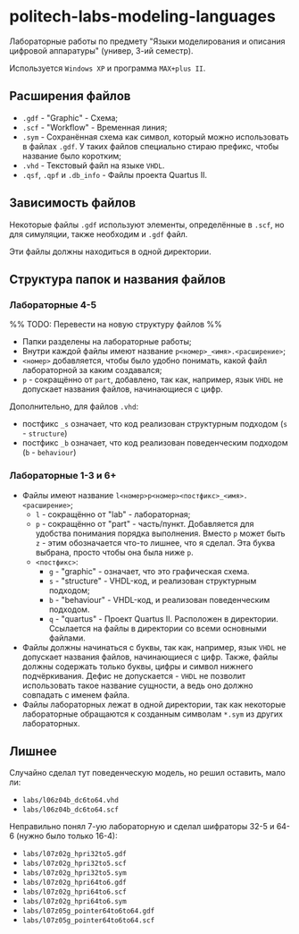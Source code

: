 # politech-labs-modeling-languages

Лабораторные работы по предмету "Языки моделирования и описания цифровой аппаратуры" (универ, 3-ий семестр).

Используется `Windows XP` и программа `MAX+plus II`.

## Расширения файлов

- `.gdf` - "Graphic" - Схема;
- `.scf` - "Workflow" - Временная линия;
- `.sym` - Сохранённая схема как символ, который можно использовать в файлах `.gdf`. У таких файлов специально стираю префикс, чтобы название было коротким;
- `.vhd` - Текстовый файл на языке `VHDL`.
- `.qsf`, `.qpf` и `.db_info` - Файлы проекта Quartus II.

## Зависимость файлов

Некоторые файлы `.gdf` используют элементы, определённые в `.scf`, но для симуляции, также необходим и `.gdf` файл.

Эти файлы должны находиться в одной директории.

## Структура папок и названия файлов

### Лабораторные 4-5

%% TODO: Перевести на новую структуру файлов %%

- Папки разделены на лабораторные работы;
- Внутри каждой файлы имеют название `p<номер>_<имя>.<расширение>`;
- `<номер>` добавляется, чтобы было удобно понимать, какой файл лабораторной за каким создавался;
- `p` - сокращённо от `part`, добавлено, так как, например, язык `VHDL` не допускает названия файлов, начинающиеся с цифр.

Дополнительно, для файлов `.vhd`:

- постфикс `_s` означает, что код реализован структурным подходом (`s` - `structure`)
- постфикс `_b` означает, что код реализован поведенческим подходом (`b` - `behaviour`)

### Лабораторные 1-3 и 6+

- Файлы имеют название `l<номер>p<номер><постфикс>_<имя>.<расширение>`;
  - `l` - сокращённо от "lab" - лабораторная;
  - `p` - сокращённо от "part" - часть/пункт.
    Добавляется для удобства понимания порядка выполнения.
    Вместо `p` может быть `z` - этим обозначается что-то лишнее, что я сделал. Эта буква выбрана, просто чтобы она была ниже `p`.
  - `<постфикс>`:
    - `g` - "graphic" - означает, что это графическая схема.
    - `s` - "structure" - VHDL-код, и реализован структурным подходом;
    - `b` - "behaviour" - VHDL-код, и реализован поведенческим подходом.
    - `q` - "quartus" - Проект Quartus II.
      Расположен в директории.
      Ссылается на файлы в директории со всеми основными файлами.
- Файлы должны начинаться с буквы, так как, например, язык `VHDL` не допускает названия файлов, начинающиеся с цифр.
  Также, файлы должны содержать только буквы, цифры и символ нижнего подчёркивания.
  Дефис не допускается - `VHDL` не позволит использовать такое название сущности, а ведь оно должно совпадать с именем файла.
- Файлы лабораторных лежат в одной директории, так как некоторые лабораторные обращаются к созданным символам `*.sym` из других лабораторных.

## Лишнее

Случайно сделал тут поведенческую модель, но решил оставить, мало ли:

- `labs/l06z04b_dc6to64.vhd`
- `labs/l06z04b_dc6to64.scf`

Неправильно понял 7-ую лабораторную и сделал шифраторы 32-5 и 64-6 (нужно было только 16-4):

- `labs/l07z02g_hpri32to5.gdf`
- `labs/l07z02g_hpri32to5.scf`
- `labs/l07z02g_hpri32to5.sym`
- `labs/l07z02g_hpri64to6.gdf`
- `labs/l07z02g_hpri64to6.scf`
- `labs/l07z02g_hpri64to6.sym`
- `labs/l07z05g_pointer64to6to64.gdf`
- `labs/l07z05g_pointer64to6to64.scf`

